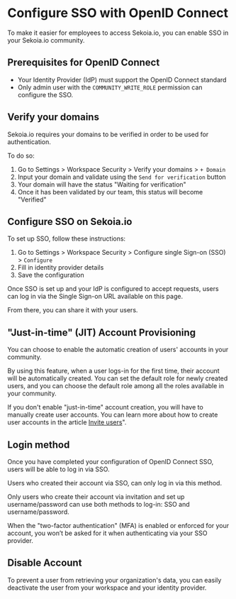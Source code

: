 # Configure SSO with OpenID Connect

To make it easier for employees to access Sekoia.io, you can enable SSO in your Sekoia.io community.

## Prerequisites for OpenID Connect

- Your Identity Provider (IdP) must support the OpenID Connect standard
- Only admin user with the `COMMUNITY_WRITE_ROLE` permission can configure the SSO.

## Verify your domains

Sekoia.io requires your domains to be verified in order to be used for authentication.

To do so:

1. Go to Settings > Workspace Security > Verify your domains > `+ Domain`
2. Input your domain and validate using the `Send for verification` button
3. Your domain will have the status "Waiting for verification"
4. Once it has been validated by our team, this status will become "Verified"


## Configure SSO on Sekoia.io

To set up SSO, follow these instructions:

1. Go to Settings > Workspace Security > Configure single Sign-on (SSO) > `Configure`
2. Fill in identity provider details
3. Save the configuration

Once SSO is set up and your IdP is configured to accept requests, users can log in via the Single Sign-on URL available on this page.

From there, you can share it with your users.


## "Just-in-time" (JIT) Account Provisioning

You can choose to enable the automatic creation of users' accounts in your community.

By using this feature, when a user logs-in for the first time, their account will be automatically created. You can set the default role for newly created users, and you can choose the default role among all the roles available in your community.

If you don't enable "just-in-time" account creation, you will have to manually create user accounts. You can learn more about how to create user accounts in the article [Invite users](/getting_started/invite_users.md)".


## Login method

Once you have completed your configuration of OpenID Connect SSO, users will be able to log in via SSO.

Users who created their account via SSO, can only log in via this method.

Only users who create their account via invitation and set up username/password can use both methods to log-in: SSO and username/password.

When the "two-factor authentication" (MFA) is enabled or enforced for your account, you won’t be asked for it when authenticating via your SSO provider.


## Disable Account

To prevent a user from retrieving your organization's data, you can easily deactivate the user from your workspace and your identity provider.
